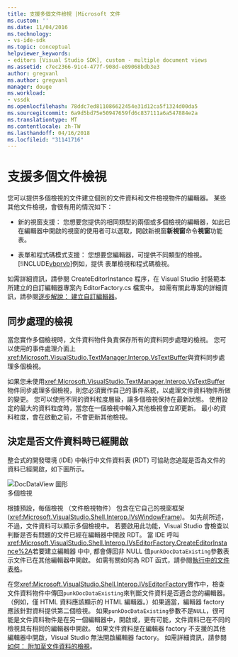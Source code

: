 ```yaml
---
title: 支援多個文件檢視 |Microsoft 文件
ms.custom: ''
ms.date: 11/04/2016
ms.technology:
- vs-ide-sdk
ms.topic: conceptual
helpviewer_keywords:
- editors [Visual Studio SDK], custom - multiple document views
ms.assetid: c7ec2366-91c4-477f-908d-e89068bdb3e3
author: gregvanl
ms.author: gregvanl
manager: douge
ms.workload:
- vssdk
ms.openlocfilehash: 78ddc7ed811086622454e31d12ca5f1324d00da5
ms.sourcegitcommit: 6a9d5bd75e50947659fd6c837111a6a547884e2a
ms.translationtype: MT
ms.contentlocale: zh-TW
ms.lasthandoff: 04/16/2018
ms.locfileid: "31141716"
---
```

# <a name="supporting-multiple-document-views"></a>支援多個文件檢視
您可以提供多個檢視的文件建立個別的文件資料和文件檢視物件的編輯器。 某些其他文件檢視，會很有用的情況如下：  
  
-   新的視窗支援： 您想要您提供的相同類型的兩個或多個檢視的編輯器，如此已在編輯器中開啟的視窗的使用者可以選取，開啟新視窗**新視窗**命令**視窗**功能表。  
  
-   表單和程式碼模式支援： 您想要您編輯器，可提供不同類型的檢視。 [!INCLUDE[vbprvb](../code-quality/includes/vbprvb_md.md)]例如，提供 表單檢視和程式碼檢視。  
  
 如需詳細資訊，請參閱 CreateEditorInstance 程序，在 Visual Studio 封裝範本所建立的自訂編輯器專案內 EditorFactory.cs 檔案中。 如需有關此專案的詳細資訊，請參閱[逐步解說： 建立自訂編輯器](../extensibility/walkthrough-creating-a-custom-editor.md)。  
  
## <a name="synchronizing-views"></a>同步處理的檢視  
 當您實作多個檢視時，文件資料物件負責保存所有的資料同步處理的檢視。 您可以使用的事件處理介面上<xref:Microsoft.VisualStudio.TextManager.Interop.VsTextBuffer>與資料同步處理多個檢視。  
  
 如果您未使用<xref:Microsoft.VisualStudio.TextManager.Interop.VsTextBuffer>物件同步處理多個檢視，則您必須實作自己的事件系統，以處理文件資料物件所做的變更。 您可以使用不同的資料粒度層級，讓多個檢視保持在最新狀態。 使用設定的最大的資料粒度時，當您在一個檢視中輸入其他檢視會立即更新。 最小的資料粒度，會在啟動之前，不會更新其他檢視。  
  
## <a name="determining-whether-document-data-is-already-open"></a>決定是否文件資料時已經開啟  
 整合式的開發環境 (IDE) 中執行中文件資料表 (RDT) 可協助您追蹤是否為文件的資料已經開啟，如下圖所示。  
  
 ![DocDataView 圖形](../extensibility/media/docdataview.gif "Docdataview")  
多個檢視  
  
 根據預設，每個檢視 （文件檢視物件） 包含在它自己的視窗框架 (<xref:Microsoft.VisualStudio.Shell.Interop.IVsWindowFrame>)。 如先前所述，不過，文件資料可以顯示多個檢視中。 若要啟用此功能，Visual Studio 會檢查以判斷是否有問題的文件已經在編輯器中開啟 RDT。 當 IDE 呼叫<xref:Microsoft.VisualStudio.Shell.Interop.IVsEditorFactory.CreateEditorInstance%2A>若要建立編輯器 中中, 都會傳回非 NULL 值`punkDocDataExisting`參數表示文件已在其他編輯器中開啟。 如需有關如何為 RDT 函式，請參閱[執行中的文件表格](../extensibility/internals/running-document-table.md)。  
  
 在您<xref:Microsoft.VisualStudio.Shell.Interop.IVsEditorFactory>實作中，檢查文件資料物件中傳回`punkDocDataExisting`來判斷文件資料是否適合您的編輯器。 （例如，僅 HTML 資料應該顯示的 HTML 編輯器。）如果適當，編輯器 factory 應該針對資料提供第二個檢視。 如果`punkDocDataExisting`參數不是`NULL`，很可能是文件資料物件是在另一個編輯器中，開啟或，更有可能，文件資料已在不同的檢視具有相同的編輯器中開啟。 如果文件資料是在編輯器 factory 不支援的其他編輯器中開啟，Visual Studio 無法開啟編輯器 factory。 如需詳細資訊，請參閱[如何： 附加至文件資料的檢視](../extensibility/how-to-attach-views-to-document-data.md)。